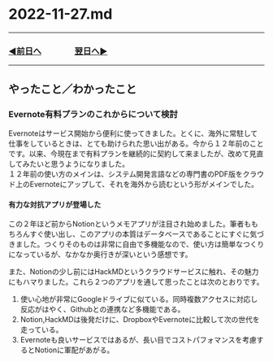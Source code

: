 # 2022-11-27.md

---
### [◀️前日へ](https://github.com/yuasys/chatty-journal/blob/main/2022/11/2022-11-26.md)&emsp;&emsp;&emsp;&emsp;[翌日へ▶️](https://github.com/yuasys/chatty-journal/blob/main/2022/11/2022-11-28.md)
---


## やったこと／わかったこと

### Evernote有料プランのこれからについて検討

Evernoteはサービス開始から便利に使ってきました。とくに、海外に常駐して仕事をしているときは、とても助けられた思い出がある。今から１２年前のことです。以来、今現在まで有料プランを継続的に契約して来ましたが、改めて見直してみたいと思うようになりました。  
１２年前の使い方のメインは、システム開発言語などの専門書のPDF版をクラウド上のEvernoteにアップして、それを海外から読むという形がメインでした。

#### 有力な対抗アプリが登場した

この２年ほど前からNotionというメモアプリが注目され始めました。筆者ももちろんすぐ使い出し、このアプリの本質はデータベースであることにすぐに気づきました。つくりそのものは非常に自由で多機能なので、使い方は簡単なつくりになっているが、なかなか奥行きが深いという感想です。

また、Notionの少し前にはHackMDというクラウドサービスに触れ、その魅力にもハマりました。これら２つのアプリを通して思ったことは次のとおりです。

1. 使い心地が非常にGoogleドライブに似ている。同時複数アクセスに対応し反応がはやく、Githubとの連携など多機能である。
2. Notion,HackMDは後発だけに、DropboxやEvernoteに比較して次の世代を走っている。
3. Evernoteも良いサービスではあるが、長い目でコストパフォマンスを考慮するとNotionに軍配があがる。
